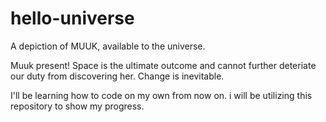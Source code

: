 # hello-universe
A depiction of MUUK, available to the universe.

Muuk present! 
Space is the ultimate outcome and cannot further deteriate our duty from discovering her.
Change is inevitable.

I'll be learning how to code on my own from now on.
i will be utilizing this repository to show my progress.

